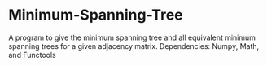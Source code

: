# Minimum-Spanning-Tree
A program to give the minimum spanning tree and all equivalent minimum spanning trees for a given adjacency matrix.
Dependencies: Numpy, Math, and Functools
